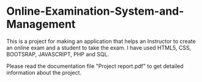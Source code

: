 # Online-Examination-System-and-Management
This is a project for making an application that helps an Instructor to create an online exam and a student to take the exam. I have used HTML5, CSS, BOOTSRAP, JAVASCRIPT, PHP and SQL.

Please read the documentation file "Project report.pdf" to get detailed information about the project.
